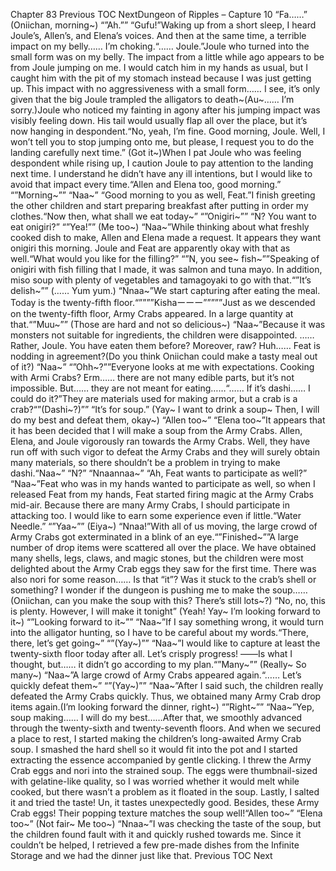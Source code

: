 Chapter 83 Previous TOC NextDungeon of Ripples – Capture 10 “Fa……” (Oniichan, morning~) “”Ah.”” “Gufu!”Waking up from a short sleep, I heard Joule’s, Allen’s, and Elena’s voices. And then at the same time, a terrible impact on my belly…… I’m choking.“…… Joule.”Joule who turned into the small form was on my belly. The impact from a little while ago appears to be from Joule jumping on me. I would catch him in my hands as usual, but I caught him with the pit of my stomach instead because I was just getting up. This impact with no aggressiveness with a small form…… I see, it’s only given that the big Joule trampled the alligators to death~(Au~…… I’m sorry.)Joule who noticed my fainting in agony after his jumping impact was visibly feeling down. His tail would usually flap all over the place, but it’s now hanging in despondent.“No, yeah, I’m fine. Good morning, Joule. Well, I won’t tell you to stop jumping onto me, but please, I request you to do the landing carefully next time.” (Got it~)When I pat Joule who was feeling despondent while rising up, I caution Joule to pay attention to the landing next time. I understand he didn’t have any ill intentions, but I would like to avoid that impact every time.“Allen and Elena too, good morning.” “”Morning~”” “Naa~” “Good morning to you as well, Feat.”I finish greeting the other children and start preparing breakfast after putting in order my clothes.“Now then, what shall we eat today~” “”Onigiri~”” “N? You want to eat onigiri?” “”Yea!”” (Me too~) “Naa~”While thinking about what freshly cooked dish to make, Allen and Elena made a request. It appears they want onigiri this morning. Joule and Feat are apparently okay with that as well.“What would you like for the filling?” “”N, you see~ fish~””Speaking of onigiri with fish filling that I made, it was salmon and tuna mayo. In addition, miso soup with plenty of vegetables and tamagoyaki to go with that.“”It’s delish~”” (…… Yum yum.) “Nnaa~”We start capturing after eating the meal. Today is the twenty-fifth floor.“””””Kishaーーー”””””Just as we descended on the twenty-fifth floor, Army Crabs appeared. In a large quantity at that.“”Muu~”” (Those are hard and not so delicious~) “Naa~”Because it was monsters not suitable for ingredients, the children were disappointed. …… Rather, Joule. You have eaten them before? Moreover, raw? Huh…… Feat is nodding in agreement?(Do you think Oniichan could make a tasty meal out of it?) “Naa~” “”Ohh~?””Everyone looks at me with expectations. Cooking with Armi Crabs? Erm…… there are not many edible parts, but it’s not impossible. But…… they are not meant for eating……“…… If it’s dashi…… I could do it?”They are materials used for making armor, but a crab is a crab?“”(Dashi~?)”” “It’s for soup.” (Yay~ I want to drink a soup~ Then, I will do my best and defeat them, okay~) “Allen too~” “Elena too~”It appears that it has been decided that I will make a soup from the Army Crabs. Allen, Elena, and Joule vigorously ran towards the Army Crabs. Well, they have run off with such vigor to defeat the Army Crabs and they will surely obtain many materials, so there shouldn’t be a problem in trying to make dashi.“Naa~” “N?” “Nnaannaa~” “Ah, Feat wants to participate as well?” “Naa~”Feat who was in my hands wanted to participate as well, so when I released Feat from my hands, Feat started firing magic at the Army Crabs mid-air. Because there are many Army Crabs, I should participate in attacking too. I would like to earn some experience even if little.“Water Needle.” “”Yaa~”” (Eiya~) “Nnaa!”With all of us moving, the large crowd of Army Crabs got exterminated in a blink of an eye.“”Finished~””A large number of drop items were scattered all over the place. We have obtained many shells, legs, claws, and magic stones, but the children were most delighted about the Army Crab eggs they saw for the first time. There was also nori for some reason…… Is that “it”? Was it stuck to the crab’s shell or something? I wonder if the dungeon is pushing me to make the soup……(Oniichan, can you make the soup with this? There’s still lots~?) “No, no, this is plenty. However, I will make it tonight” (Yeah! Yay~ I’m looking forward to it~) “”Looking forward to it~”” “Naa~”If I say something wrong, it would turn into the alligator hunting, so I have to be careful about my words.“There, there, let’s get going~” “”(Yay~)”” “Naa~”I would like to capture at least the twenty-sixth floor today after all. Let’s crisply progress! ――Is what I thought, but…… it didn’t go according to my plan.“”Many~”” (Really~ So many~) “Naa~”A large crowd of Army Crabs appeared again.“…… Let’s quickly defeat them~” “”(Yay~)”” “Naa~”After I said such, the children really defeated the Army Crabs quickly. Thus, we obtained many Army Crab drop items again.(I’m looking forward the dinner, right~) “”Right~”” “Naa~”Yep, soup making…… I will do my best……After that, we smoothly advanced through the twenty-sixth and twenty-seventh floors. And when we secured a place to rest, I started making the children’s long-awaited Army Crab soup. I smashed the hard shell so it would fit into the pot and I started extracting the essence accompanied by gentle clicking. I threw the Army Crab eggs and nori into the strained soup. The eggs were thumbnail-sized with gelatine-like quality, so I was worried whether it would melt while cooked, but there wasn’t a problem as it floated in the soup. Lastly, I salted it and tried the taste! Un, it tastes unexpectedly good. Besides, these Army Crab eggs! Their popping texture matches the soup well!“Allen too~” “Elena too~” (Not fair~ Me too~) “Nnaa~”I was checking the taste of the soup, but the children found fault with it and quickly rushed towards me. Since it couldn’t be helped, I retrieved a few pre-made dishes from the Infinite Storage and we had the dinner just like that. Previous TOC Next